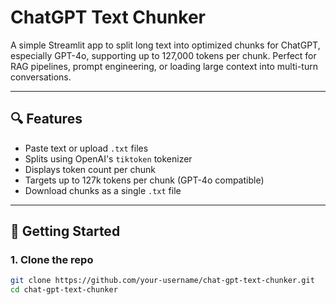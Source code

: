 # ChatGPT Text Chunker

A simple Streamlit app to split long text into optimized chunks for ChatGPT, especially GPT-4o, supporting up to 127,000 tokens per chunk. Perfect for RAG pipelines, prompt engineering, or loading large context into multi-turn conversations.

---

## 🔍 Features

- Paste text or upload `.txt` files
- Splits using OpenAI's `tiktoken` tokenizer
- Displays token count per chunk
- Targets up to 127k tokens per chunk (GPT-4o compatible)
- Download chunks as a single `.txt` file

---

## 🚀 Getting Started

### 1. Clone the repo
```bash
git clone https://github.com/your-username/chat-gpt-text-chunker.git
cd chat-gpt-text-chunker
